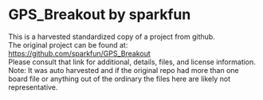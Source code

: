 
# GPS_Breakout by sparkfun  
This is a harvested standardized copy of a project from github.  
The original project can be found at:  
https://github.com/sparkfun/GPS_Breakout  
Please consult that link for additional, details, files, and license information.  
Note: It was auto harvested and if the original repo had more than one board file or anything out of the ordinary the files here are likely not representative.  
    